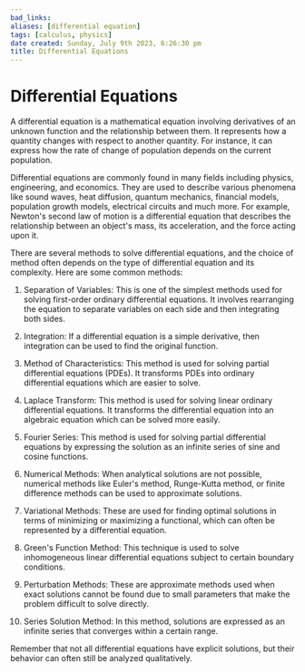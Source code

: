 ```yaml
---
bad_links: 
aliases: [differential equation]
tags: [calculus, physics]
date created: Sunday, July 9th 2023, 6:26:30 pm
title: Differential Equations
---
```


# Differential Equations

A differential equation is a mathematical equation involving derivatives of an unknown function and the relationship between them. It represents how a quantity changes with respect to another quantity. For instance, it can express how the rate of change of population depends on the current population.

Differential equations are commonly found in many fields including physics, engineering, and economics. They are used to describe various phenomena like sound waves, heat diffusion, quantum mechanics, financial models, population growth models, electrical circuits and much more. For example, Newton's second law of motion is a differential equation that describes the relationship between an object's mass, its acceleration, and the force acting upon it.

There are several methods to solve differential equations, and the choice of method often depends on the type of differential equation and its complexity. Here are some common methods:

1. Separation of Variables: This is one of the simplest methods used for solving first-order ordinary differential equations. It involves rearranging the equation to separate variables on each side and then integrating both sides.

2. Integration: If a differential equation is a simple derivative, then integration can be used to find the original function.

3. Method of Characteristics: This method is used for solving partial differential equations (PDEs). It transforms PDEs into ordinary differential equations which are easier to solve.

4. Laplace Transform: This method is used for solving linear ordinary differential equations. It transforms the differential equation into an algebraic equation which can be solved more easily.

5. Fourier Series: This method is used for solving partial differential equations by expressing the solution as an infinite series of sine and cosine functions.

6. Numerical Methods: When analytical solutions are not possible, numerical methods like Euler's method, Runge-Kutta method, or finite difference methods can be used to approximate solutions.

7. Variational Methods: These are used for finding optimal solutions in terms of minimizing or maximizing a functional, which can often be represented by a differential equation.

8. Green's Function Method: This technique is used to solve inhomogeneous linear differential equations subject to certain boundary conditions.

9. Perturbation Methods: These are approximate methods used when exact solutions cannot be found due to small parameters that make the problem difficult to solve directly.

10. Series Solution Method: In this method, solutions are expressed as an infinite series that converges within a certain range.

Remember that not all differential equations have explicit solutions, but their behavior can often still be analyzed qualitatively.
